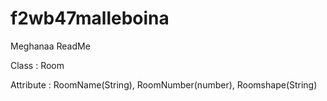 # f2wb47malleboina

Meghanaa ReadMe 

Class : Room

Attribute : RoomName(String), RoomNumber(number), Roomshape(String)